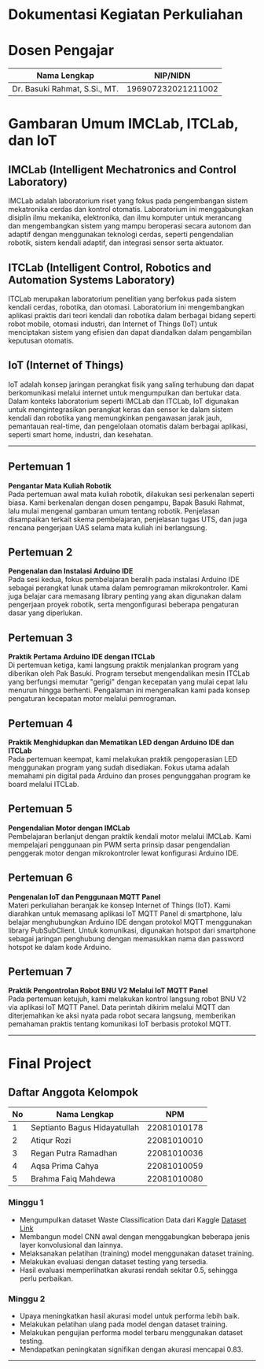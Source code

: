 # Dokumentasi Kegiatan Perkuliahan

# Dosen Pengajar  
| Nama Lengkap                    | NIP/NIDN           |
|---------------------------------|--------------------|
| Dr. Basuki Rahmat, S.Si., MT.   | 196907232021211002 |

# Gambaran Umum IMCLab, ITCLab, dan IoT

## IMCLab (Intelligent Mechatronics and Control Laboratory)  
IMCLab adalah laboratorium riset yang fokus pada pengembangan sistem mekatronika cerdas dan kontrol otomatis. Laboratorium ini menggabungkan disiplin ilmu mekanika, elektronika, dan ilmu komputer untuk merancang dan mengembangkan sistem yang mampu beroperasi secara autonom dan adaptif dengan menggunakan teknologi cerdas, seperti pengendalian robotik, sistem kendali adaptif, dan integrasi sensor serta aktuator.

## ITCLab (Intelligent Control, Robotics and Automation Systems Laboratory)  
ITCLab merupakan laboratorium penelitian yang berfokus pada sistem kendali cerdas, robotika, dan otomasi. Laboratorium ini mengembangkan aplikasi praktis dari teori kendali dan robotika dalam berbagai bidang seperti robot mobile, otomasi industri, dan Internet of Things (IoT) untuk menciptakan sistem yang efisien dan dapat diandalkan dalam pengambilan keputusan otomatis.

## IoT (Internet of Things)  
IoT adalah konsep jaringan perangkat fisik yang saling terhubung dan dapat berkomunikasi melalui internet untuk mengumpulkan dan bertukar data. Dalam konteks laboratorium seperti IMCLab dan ITCLab, IoT digunakan untuk mengintegrasikan perangkat keras dan sensor ke dalam sistem kendali dan robotika yang memungkinkan pengawasan jarak jauh, pemantauan real-time, dan pengelolaan otomatis dalam berbagai aplikasi, seperti smart home, industri, dan kesehatan.

---

## Pertemuan 1  
**Pengantar Mata Kuliah Robotik**  
Pada pertemuan awal mata kuliah robotik, dilakukan sesi perkenalan seperti biasa. Kami berkenalan dengan dosen pengampu, Bapak Basuki Rahmat, lalu mulai mengenal gambaran umum tentang robotik. Penjelasan disampaikan terkait skema pembelajaran, penjelasan tugas UTS, dan juga rencana pengerjaan UAS selama mata kuliah ini berlangsung.

## Pertemuan 2  
**Pengenalan dan Instalasi Arduino IDE**  
Pada sesi kedua, fokus pembelajaran beralih pada instalasi Arduino IDE sebagai perangkat lunak utama dalam pemrograman mikrokontroler. Kami juga belajar cara memasang library penting yang akan digunakan dalam pengerjaan proyek robotik, serta mengonfigurasi beberapa pengaturan dasar yang diperlukan.

## Pertemuan 3  
**Praktik Pertama Arduino IDE dengan ITCLab**  
Di pertemuan ketiga, kami langsung praktik menjalankan program yang diberikan oleh Pak Basuki. Program tersebut mengendalikan mesin ITCLab yang berfungsi memutar "gerigi" dengan kecepatan yang mulai cepat lalu menurun hingga berhenti. Pengalaman ini mengenalkan kami pada konsep pengaturan kecepatan motor melalui pemrograman.

## Pertemuan 4  
**Praktik Menghidupkan dan Mematikan LED dengan Arduino IDE dan ITCLab**  
Pada pertemuan keempat, kami melakukan praktik pengoperasian LED menggunakan program yang sudah disediakan. Fokus utama adalah memahami pin digital pada Arduino dan proses pengunggahan program ke board melalui ITCLab.

## Pertemuan 5  
**Pengendalian Motor dengan IMCLab**  
Pembelajaran berlanjut dengan praktik kendali motor melalui IMCLab. Kami mempelajari penggunaan pin PWM serta prinsip dasar pengendalian penggerak motor dengan mikrokontroler lewat konfigurasi Arduino IDE.

## Pertemuan 6  
**Pengenalan IoT dan Penggunaan MQTT Panel**  
Materi perkuliahan beranjak ke konsep Internet of Things (IoT). Kami diarahkan untuk memasang aplikasi IoT MQTT Panel di smartphone, lalu belajar menghubungkan Arduino IDE dengan protokol MQTT menggunakan library PubSubClient. Untuk komunikasi, digunakan hotspot dari smartphone sebagai jaringan penghubung dengan memasukkan nama dan password hotspot ke dalam kode Arduino.

## Pertemuan 7  
**Praktik Pengontrolan Robot BNU V2 Melalui IoT MQTT Panel**  
Pada pertemuan ketujuh, kami melakukan kontrol langsung robot BNU V2 via aplikasi IoT MQTT Panel. Data perintah dikirim melalui MQTT dan diterjemahkan ke aksi nyata pada robot secara langsung, memberikan pemahaman praktis tentang komunikasi IoT berbasis protokol MQTT.

---

# Final Project

## Daftar Anggota Kelompok

| No | Nama Lengkap               | NPM         |
|----|----------------------------|-------------|
| 1  | Septianto Bagus Hidayatullah | 22081010178 |
| 2  | Atiqur Rozi                | 22081010010 |
| 3  | Regan Putra Ramadhan       | 22081010036 |
| 4  | Aqsa Prima Cahya           | 22081010059 |
| 5  | Brahma Faiq Mahdewa        | 22081010080 |

### Minggu 1  
- Mengumpulkan dataset Waste Classification Data dari Kaggle [Dataset Link](https://www.kaggle.com/datasets/techsash/waste-classification-data)  
- Membangun model CNN awal dengan menggabungkan beberapa jenis layer konvolusional dan lainnya.  
- Melaksanakan pelatihan (training) model menggunakan dataset training.  
- Melakukan evaluasi dengan dataset testing yang tersedia.  
- Hasil evaluasi memperlihatkan akurasi rendah sekitar 0.5, sehingga perlu perbaikan.

### Minggu 2  
- Upaya meningkatkan hasil akurasi model untuk performa lebih baik.  
- Melakukan pelatihan ulang pada model dengan dataset training.  
- Melakukan pengujian performa model terbaru menggunakan dataset testing.  
- Mendapatkan peningkatan signifikan dengan akurasi mencapai 0.83.

---

